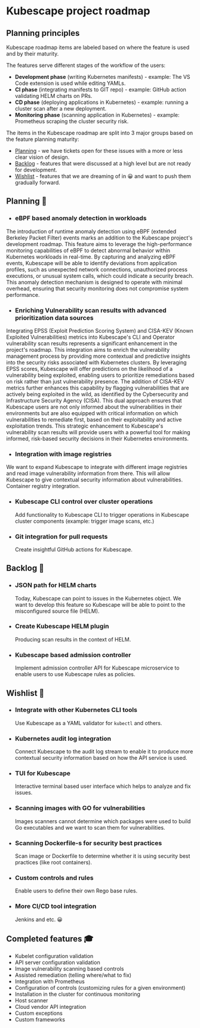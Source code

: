 # Kubescape project roadmap

## Planning principles

Kubescape roadmap items are labeled based on where the feature is used and by their maturity.

The features serve different stages of the workflow of the users:

* **Development phase** (writing Kubernetes manifests) - example: The VS Code extension is used while editing YAMLs.
* **CI phase** (integrating manifests to GIT repo) - example: GitHub action validating HELM charts on PRs.
* **CD phase** (deploying applications in Kubernetes) - example: running a cluster scan after a new deployment.
* **Monitoring phase** (scanning application in Kubernetes) - example: Prometheus scraping the cluster security risk.

The items in the Kubescape roadmap are split into 3 major groups based on the feature planning maturity:

* [Planning](#planning-) - we have tickets open for these issues with a more or less clear vision of design.
* [Backlog](#backlog-)  -  features that were discussed at a high level but are not ready for development.
* [Wishlist](#wishlist-) -  features that we are dreaming of in 😀 and want to push them gradually forward.


## Planning 👷

* ### eBPF based anomaly detection in workloads

The introduction of runtime anomaly detection using eBPF (extended Berkeley Packet Filter) events marks an addition to the Kubescape project's development roadmap. This feature aims to leverage the high-performance monitoring capabilities of eBPF to detect abnormal behavior within Kubernetes workloads in real-time. By capturing and analyzing eBPF events, Kubescape will be able to identify deviations from application profiles, such as unexpected network connections, unauthorized process executions, or unusual system calls, which could indicate a security breach. This anomaly detection mechanism is designed to operate with minimal overhead, ensuring that security monitoring does not compromise system performance.

* ### Enriching Vulnerability scan results with advanced prioritization data sources

Integrating EPSS (Exploit Prediction Scoring System) and CISA-KEV (Known Exploited Vulnerabilities) metrics into Kubescape's CLI and Operator vulnerability scan results represents a significant enhancement in the project's roadmap. This integration aims to enrich the vulnerability management process by providing more contextual and predictive insights into the security risks associated with Kubernetes clusters. By leveraging EPSS scores, Kubescape will offer predictions on the likelihood of a vulnerability being exploited, enabling users to prioritize remediations based on risk rather than just vulnerability presence. The addition of CISA-KEV metrics further enhances this capability by flagging vulnerabilities that are actively being exploited in the wild, as identified by the Cybersecurity and Infrastructure Security Agency (CISA). This dual approach ensures that Kubescape users are not only informed about the vulnerabilities in their environments but are also equipped with critical information on which vulnerabilities to remediate first, based on their exploitability and active exploitation trends. This strategic enhancement to Kubescape's vulnerability scan results will provide users with a powerful tool for making informed, risk-based security decisions in their Kubernetes environments.

* ### Integration with image registries

 We want to expand Kubescape to integrate with different image registries and read image vulnerability information from there. This will allow Kubescape to give contextual security information about vulnerabilities. Container registry integration.

* ### Kubescape CLI control over cluster operations

  Add functionality to Kubescape CLI to trigger operations in Kubescape cluster components (example: trigger image scans, etc.)

* ### Git integration for pull requests

  Create insightful GitHub actions for Kubescape.

## Backlog 📅

* ### JSON path for HELM charts

  Today, Kubescape can point to issues in the Kubernetes object. We want to develop this feature so Kubescape will be able to point to the misconfigured source file (HELM).

* ### Create Kubescape HELM plugin

  Producing scan results in the context of HELM.

* ### Kubescape based admission controller

  Implement admission controller API for Kubescape microservice to enable users to use Kubescape rules as policies.

## Wishlist 💭

* ### Integrate with other Kubernetes CLI tools

  Use Kubescape as a YAML validator for `kubectl` and others.

* ### Kubernetes audit log integration

  Connect Kubescape to the audit log stream to enable it to produce more contextual security information based on how the API service is used.

* ### TUI for Kubescape

  Interactive terminal based user interface which helps to analyze and fix issues.

* ### Scanning images with GO for vulnerabilities

  Images scanners cannot determine which packages were used to build Go executables and we want to scan them for vulnerabilities.

* ### Scanning Dockerfile-s for security best practices

  Scan image or Dockerfile to determine whether it is using security best practices (like root containers).

* ### Custom controls and rules

  Enable users to define their own Rego base rules.

* ### More CI/CD tool integration

  Jenkins and etc. 😀


## Completed features 🎓

* Kubelet configuration validation
* API server configuration validation
* Image vulnerability scanning based controls
* Assisted remediation (telling where/what to fix)
* Integration with Prometheus
* Configuration of controls (customizing rules for a given environment)
* Installation in the cluster for continuous monitoring
* Host scanner
* Cloud vendor API integration
* Custom exceptions
* Custom frameworks
